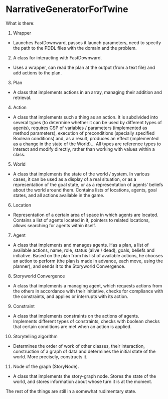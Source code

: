 # NarrativeGeneratorForTwine

What is there:

1) Wrapper

- Launches FastDownward, passes it launch parameters, need to specify the path to the PDDL files with the domain and the problem.

2) A class for interacting with FastDownward.

- Uses a wrapper, can read the plan at the output (from a text file) and add actions to the plan.

3) Plan

- A class that implements actions in an array, managing their addition and retrieval.

4) Action

- A class that implements such a thing as an action. It is subdivided into several types (to determine whether it can be used by different types of agents), requires CSP of variables / parameters (implemented as method parameters), execution of preconditions (specially specified Boolean conditions) and, as a result, produces an effect (implemented as a change in the state of the World)... All types are reference types to interact and modify directly, rather than working with values ​​within a class.

5) World

- A class that implements the state of the world / system. In various cases, it can be used as a display of a real situation, or as a representation of the goal state, or as a representation of agents' beliefs about the world around them. Contains lists of locations, agents, goal states, and all actions available in the game.

6) Location

- Representation of a certain area of ​​space in which agents are located. Contains a list of agents located in it, pointers to related locations, allows searching for agents within itself.

7) Agent

- A class that implements and manages agents. Has a plan, a list of available actions, name, role, status (alive / dead), goals, beliefs and initiative. Based on the plan from his list of available actions, he chooses an action to perform (the plan is made in advance, each move, using the planner), and sends it to the Storyworld Convergence.

8) Storyworld Convergence

- A class that implements a managing agent, which requests actions from the others in accordance with their initiative, checks for compliance with the constraints, and applies or interrupts with its action.

9) Constraint

- A class that implements constraints on the actions of agents. Implements different types of constraints, checks with boolean checks that certain conditions are met when an action is applied.

10) Storytelling algorithm

- Determines the order of work of other classes, their interaction, construction of a graph of data and determines the initial state of the world. More precisely, constructs it.

11) Node of the graph (StoryNode).

- A class that implements the story-graph node. Stores the state of the world, and stores information about whose turn it is at the moment.

The rest of the things are still in a somewhat rudimentary state.